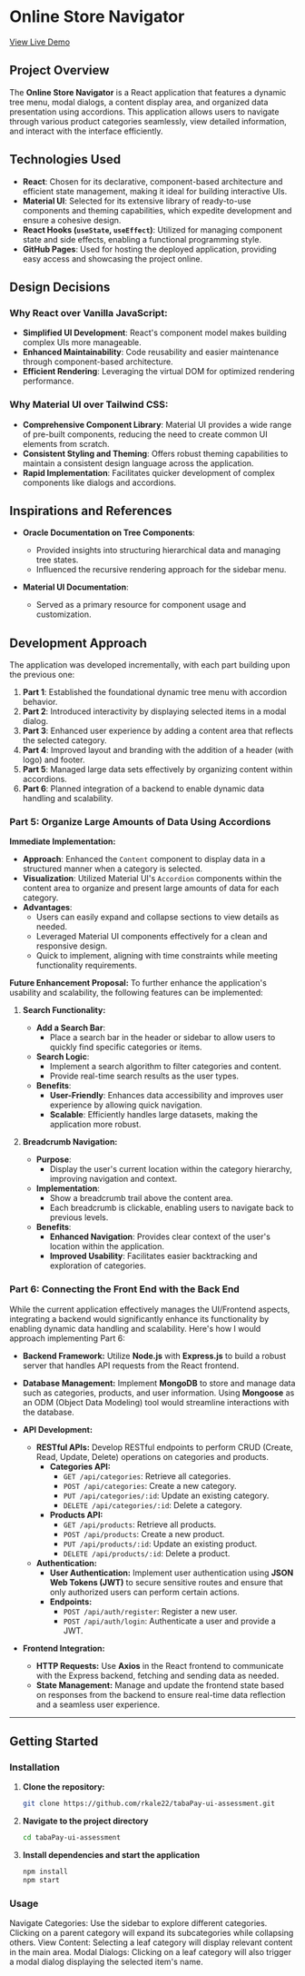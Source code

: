 # Online Store Navigator


[View Live Demo](https://rkale22.github.io/tabaPay-online-store-navigator)

## Project Overview

The **Online Store Navigator** is a React application that features a dynamic tree menu, modal dialogs, a content display area, and organized data presentation using accordions. This application allows users to navigate through various product categories seamlessly, view detailed information, and interact with the interface efficiently.

## Technologies Used

- **React**: Chosen for its declarative, component-based architecture and efficient state management, making it ideal for building interactive UIs.
- **Material UI**: Selected for its extensive library of ready-to-use components and theming capabilities, which expedite development and ensure a cohesive design.
- **React Hooks (`useState`, `useEffect`)**: Utilized for managing component state and side effects, enabling a functional programming style.
- **GitHub Pages**: Used for hosting the deployed application, providing easy access and showcasing the project online.

## Design Decisions

### Why React over Vanilla JavaScript:
- **Simplified UI Development**: React's component model makes building complex UIs more manageable.
- **Enhanced Maintainability**: Code reusability and easier maintenance through component-based architecture.
- **Efficient Rendering**: Leveraging the virtual DOM for optimized rendering performance.

### Why Material UI over Tailwind CSS:
- **Comprehensive Component Library**: Material UI provides a wide range of pre-built components, reducing the need to create common UI elements from scratch.
- **Consistent Styling and Theming**: Offers robust theming capabilities to maintain a consistent design language across the application.
- **Rapid Implementation**: Facilitates quicker development of complex components like dialogs and accordions.

## Inspirations and References

- **Oracle Documentation on Tree Components**:
  - Provided insights into structuring hierarchical data and managing tree states.
  - Influenced the recursive rendering approach for the sidebar menu.
  
- **Material UI Documentation**:
  - Served as a primary resource for component usage and customization.
  

## Development Approach

The application was developed incrementally, with each part building upon the previous one:

1. **Part 1**: Established the foundational dynamic tree menu with accordion behavior.
2. **Part 2**: Introduced interactivity by displaying selected items in a modal dialog.
3. **Part 3**: Enhanced user experience by adding a content area that reflects the selected category.
4. **Part 4**: Improved layout and branding with the addition of a header (with logo) and footer.
5. **Part 5**: Managed large data sets effectively by organizing content within accordions.
6. **Part 6**: Planned integration of a backend to enable dynamic data handling and scalability.



### Part 5: Organize Large Amounts of Data Using Accordions


**Immediate Implementation:**
- **Approach**: Enhanced the `Content` component to display data in a structured manner when a category is selected.
- **Visualization**: Utilized Material UI's `Accordion` components within the content area to organize and present large amounts of data for each category.
- **Advantages**:
  -  Users can easily expand and collapse sections to view details as needed.
  -  Leveraged Material UI components effectively for a clean and responsive design.
  -  Quick to implement, aligning with time constraints while meeting functionality requirements.

**Future Enhancement Proposal:**
To further enhance the application's usability and scalability, the following features can be implemented:

1. **Search Functionality:**
   - **Add a Search Bar**:
     - Place a search bar in the header or sidebar to allow users to quickly find specific categories or items.
   - **Search Logic**:
     - Implement a search algorithm to filter categories and content.
     - Provide real-time search results as the user types.
   - **Benefits**:
     - **User-Friendly**: Enhances data accessibility and improves user experience by allowing quick navigation.
     - **Scalable**: Efficiently handles large datasets, making the application more robust.

2. **Breadcrumb Navigation:**
   - **Purpose**:
     - Display the user's current location within the category hierarchy, improving navigation and context.
   - **Implementation**:
     - Show a breadcrumb trail above the content area.
     - Each breadcrumb is clickable, enabling users to navigate back to previous levels.
   - **Benefits**:
     - **Enhanced Navigation**: Provides clear context of the user's location within the application.
     - **Improved Usability**: Facilitates easier backtracking and exploration of categories.



### Part 6: Connecting the Front End with the Back End

While the current application effectively manages the UI/Frontend aspects, integrating a backend would significantly enhance its functionality by enabling dynamic data handling and scalability. Here's how I would approach implementing Part 6:

- **Backend Framework:** Utilize **Node.js** with **Express.js** to build a robust server that handles API requests from the React frontend.

- **Database Management:** Implement **MongoDB** to store and manage data such as categories, products, and user information. Using **Mongoose** as an ODM (Object Data Modeling) tool would streamline interactions with the database.

- **API Development:**
  - **RESTful APIs:** Develop RESTful endpoints to perform CRUD (Create, Read, Update, Delete) operations on categories and products.
    - **Categories API:**
      - `GET /api/categories`: Retrieve all categories.
      - `POST /api/categories`: Create a new category.
      - `PUT /api/categories/:id`: Update an existing category.
      - `DELETE /api/categories/:id`: Delete a category.
    - **Products API:**
      - `GET /api/products`: Retrieve all products.
      - `POST /api/products`: Create a new product.
      - `PUT /api/products/:id`: Update an existing product.
      - `DELETE /api/products/:id`: Delete a product.
  - **Authentication:**
    - **User Authentication:** Implement user authentication using **JSON Web Tokens (JWT)** to secure sensitive routes and ensure that only authorized users can perform certain actions.
    - **Endpoints:**
      - `POST /api/auth/register`: Register a new user.
      - `POST /api/auth/login`: Authenticate a user and provide a JWT.

- **Frontend Integration:**
  - **HTTP Requests:** Use **Axios** in the React frontend to communicate with the Express backend, fetching and sending data as needed.
  - **State Management:** Manage and update the frontend state based on responses from the backend to ensure real-time data reflection and a seamless user experience.




---

## Getting Started

### Installation

1. **Clone the repository:**
   ```bash
   git clone https://github.com/rkale22/tabaPay-ui-assessment.git
2. **Navigate to the project directory**
    ```bash
    cd tabaPay-ui-assessment
3. **Install dependencies and start the application**
    ```bash
    npm install
    npm start

### Usage

Navigate Categories: Use the sidebar to explore different categories. Clicking on a parent category will expand its subcategories while collapsing others.
View Content: Selecting a leaf category will display relevant content in the main area.
Modal Dialogs: Clicking on a leaf category will also trigger a modal dialog displaying the selected item's name.

